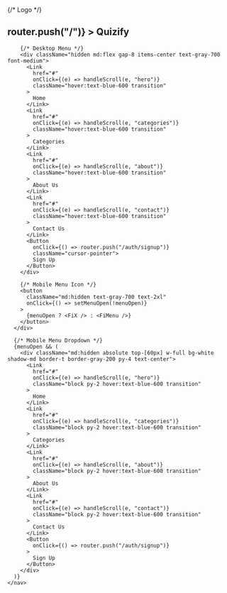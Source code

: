 <nav className="fixed top-0 w-full bg-white/80 backdrop-blur-lg shadow-md border-b border-gray-300 z-50">
      <div className="max-w-[1300px] mx-auto flex justify-between items-center px-6 py-3">
        {/* Logo */}
        <h1
          className="text-3xl font-extrabold text-blue-600 cursor-pointer hover:scale-105 transition"
          onClick={() => router.push("/")}
        >
          Quizify
        </h1>

        {/* Desktop Menu */}
        <div className="hidden md:flex gap-8 items-center text-gray-700 font-medium">
          <Link
            href="#"
            onClick={(e) => handleScroll(e, "hero")}
            className="hover:text-blue-600 transition"
          >
            Home
          </Link>
          <Link
            href="#"
            onClick={(e) => handleScroll(e, "categories")}
            className="hover:text-blue-600 transition"
          >
            Categories
          </Link>
          <Link
            href="#"
            onClick={(e) => handleScroll(e, "about")}
            className="hover:text-blue-600 transition"
          >
            About Us
          </Link>
          <Link
            href="#"
            onClick={(e) => handleScroll(e, "contact")}
            className="hover:text-blue-600 transition"
          >
            Contact Us
          </Link>
          <Button
            onClick={() => router.push("/auth/signup")}
            className="cursor-pointer">
            Sign Up
          </Button>
        </div>

        {/* Mobile Menu Icon */}
        <button
          className="md:hidden text-gray-700 text-2xl"
          onClick={() => setMenuOpen(!menuOpen)}
        >
          {menuOpen ? <FiX /> : <FiMenu />}
        </button>
      </div>

      {/* Mobile Menu Dropdown */}
      {menuOpen && (
        <div className="md:hidden absolute top-[60px] w-full bg-white shadow-md border-t border-gray-200 py-4 text-center">
          <Link
            href="#"
            onClick={(e) => handleScroll(e, "hero")}
            className="block py-2 hover:text-blue-600 transition"
          >
            Home
          </Link>
          <Link
            href="#"
            onClick={(e) => handleScroll(e, "categories")}
            className="block py-2 hover:text-blue-600 transition"
          >
            Categories
          </Link>
          <Link
            href="#"
            onClick={(e) => handleScroll(e, "about")}
            className="block py-2 hover:text-blue-600 transition"
          >
            About Us
          </Link>
          <Link
            href="#"
            onClick={(e) => handleScroll(e, "contact")}
            className="block py-2 hover:text-blue-600 transition"
          >
            Contact Us
          </Link>
          <Button
            onClick={() => router.push("/auth/signup")}
          >
            Sign Up
          </Button>
        </div>
      )}
    </nav>